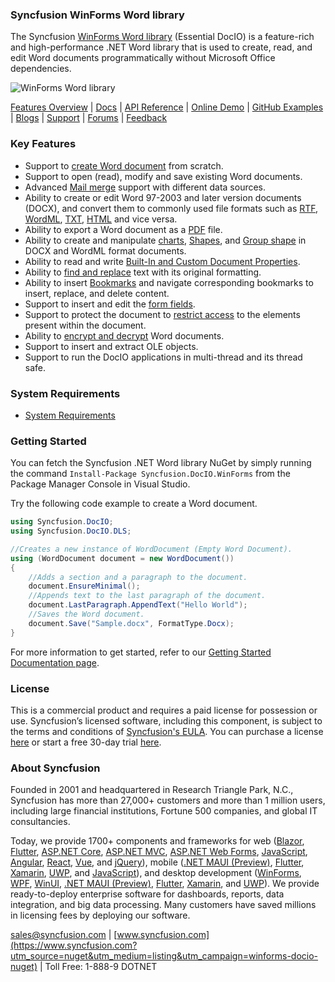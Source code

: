 ### Syncfusion WinForms Word library
The Syncfusion [WinForms Word library](https://www.syncfusion.com/word-framework/net/word-library?utm_source=nuget&utm_medium=listing&utm_campaign=winforms-docio-nuget) (Essential DocIO) is a feature-rich and high-performance .NET Word library that is used to create, read, and edit Word documents programmatically without Microsoft Office dependencies.

![WinForms Word library](https://cdn.syncfusion.com/nuget-readme/fileformats/net-word-library.png)

[Features Overview](https://www.syncfusion.com/word-framework/net/word-library?utm_source=nuget&utm_medium=listing&utm_campaign=winforms-docio-nuget) | [Docs](https://help.syncfusion.com/file-formats/docio/overview?utm_source=nuget&utm_medium=listing&utm_campaign=winforms-docio-nuget) | [API Reference](https://help.syncfusion.com/cr/file-formats/Syncfusion.DocIO.html?utm_source=nuget&utm_medium=listing&utm_campaign=winforms-docio-nuget) | [Online Demo](https://ej2.syncfusion.com/aspnetmvc/DocIO/UpdateFields?utm_source=nuget&utm_medium=listing&utm_campaign=winforms-docio-nuget#/material) | [GitHub Examples](https://github.com/SyncfusionExamples/DocIO-Examples?utm_source=nuget&utm_medium=listing&utm_campaign=winforms-docio-nuget) | [Blogs](https://www.syncfusion.com/blogs/?utm_source=nuget&utm_medium=listing&utm_campaign=winforms-docio-nuget&s=word) | [Support](https://support.syncfusion.com/create?utm_source=nuget&utm_medium=listing&utm_campaign=winforms-docio-nuget) | [Forums](https://www.syncfusion.com/forums/windowsforms?utm_source=nuget&utm_medium=listing&utm_campaign=winforms-docio-nuget) | [Feedback](https://www.syncfusion.com/feedback/winforms?utm_source=nuget&utm_medium=listing&utm_campaign=winforms-docio-nuget)

### Key Features
* Support to [create Word document](https://help.syncfusion.com/file-formats/docio/getting-started?utm_source=nuget&utm_medium=listing&utm_campaign=winforms-docio-nuget) from scratch.
* Support to open (read), modify and save existing Word documents.
* Advanced [Mail merge](https://help.syncfusion.com/file-formats/docio/working-with-mailmerge?utm_source=nuget&utm_medium=listing&utm_campaign=winforms-docio-nuget) support with different data sources.
* Ability to create or edit Word 97-2003 and later version documents (DOCX), and convert them to commonly used file formats such as [RTF](https://help.syncfusion.com/file-formats/docio/rtf?utm_source=nuget&utm_medium=listing&utm_campaign=winforms-docio-nuget), [WordML](https://help.syncfusion.com/file-formats/docio/word-file-formats?utm_source=nuget&utm_medium=listing&utm_campaign=winforms-docio-nuget#word-processing-xml-xml), [TXT](https://help.syncfusion.com/file-formats/docio/text?utm_source=nuget&utm_medium=listing&utm_campaign=winforms-docio-nuget), [HTML](https://help.syncfusion.com/file-formats/docio/html?utm_source=nuget&utm_medium=listing&utm_campaign=winforms-docio-nuget) and vice versa.
* Ability to export a Word document as a [PDF](https://help.syncfusion.com/file-formats/docio/word-to-pdf?utm_source=nuget&utm_medium=listing&utm_campaign=winforms-docio-nuget) file.
* Ability to create and manipulate [charts](https://help.syncfusion.com/file-formats/docio/working-with-charts?utm_source=nuget&utm_medium=listing&utm_campaign=winforms-docio-nuget), [Shapes](https://help.syncfusion.com/file-formats/docio/working-with-shapes?utm_source=nuget&utm_medium=listing&utm_campaign=winforms-docio-nuget), and [Group shape](https://help.syncfusion.com/file-formats/docio/working-with-shapes?utm_source=nuget&utm_medium=listing&utm_campaign=winforms-docio-nuget#grouping-shapes) in DOCX and WordML format documents.
* Ability to read and write [Built-In and Custom Document Properties](https://help.syncfusion.com/file-formats/docio/working-with-word-document?utm_source=nuget&utm_medium=listing&utm_campaign=winforms-docio-nuget#working-with-word-document-properties).
* Ability to [find and replace](https://help.syncfusion.com/file-formats/docio/working-with-find-and-replace?utm_source=nuget&utm_medium=listing&utm_campaign=winforms-docio-nuget) text with its original formatting.
* Ability to insert [Bookmarks](https://help.syncfusion.com/file-formats/docio/working-with-bookmarks?utm_source=nuget&utm_medium=listing&utm_campaign=winforms-docio-nuget) and navigate corresponding bookmarks to insert, replace, and delete content.
* Support to insert and edit the [form fields](https://help.syncfusion.com/file-formats/docio/working-with-form-fields?utm_source=nuget&utm_medium=listing&utm_campaign=winforms-docio-nuget).
* Support to protect the document to [restrict access](https://help.syncfusion.com/file-formats/docio/working-with-security?utm_source=nuget&utm_medium=listing&utm_campaign=winforms-docio-nuget#protecting-word-document-from-editing) to the elements present within the document.
* Ability to [encrypt and decrypt](https://help.syncfusion.com/file-formats/docio/working-with-security?utm_source=nuget&utm_medium=listing&utm_campaign=winforms-docio-nuget) Word documents.
* Support to insert and extract OLE objects.
* Support to run the DocIO applications in multi-thread and its thread safe.

### System Requirements
* [System Requirements](https://help.syncfusion.com/file-formats/installation-and-upgrade/system-requirements?utm_source=nuget&utm_medium=listing&utm_campaign=winforms-docio-nuget)

### Getting Started
You can fetch the Syncfusion .NET Word library NuGet by simply running the command `Install-Package Syncfusion.DocIO.WinForms` from the Package Manager Console in Visual Studio.

Try the following code example to create a Word document.

```csharp
using Syncfusion.DocIO;
using Syncfusion.DocIO.DLS;

//Creates a new instance of WordDocument (Empty Word Document).
using (WordDocument document = new WordDocument())
{
    //Adds a section and a paragraph to the document.
    document.EnsureMinimal();
    //Appends text to the last paragraph of the document.
    document.LastParagraph.AppendText("Hello World");
    //Saves the Word document.
    document.Save("Sample.docx", FormatType.Docx);
}
```
For more information to get started, refer to our [Getting Started Documentation page](https://help.syncfusion.com/file-formats/docio/getting-started?utm_source=nuget&utm_medium=listing&utm_campaign=winforms-docio-nuget).

### License

This is a commercial product and requires a paid license for possession or use. Syncfusion’s licensed software, including this component, is subject to the terms and conditions of [Syncfusion's EULA](https://www.syncfusion.com/eula/es/?utm_source=nuget&utm_medium=listing&utm_campaign=winforms-docio-nuget). You can purchase a license [here](https://www.syncfusion.com/sales/products?utm_source=nuget&utm_medium=listing&utm_campaign=winforms-docio-nuget) or start a free 30-day trial [here](https://www.syncfusion.com/account/manage-trials/start-trials?utm_source=nuget&utm_medium=listing&utm_campaign=winforms-docio-nuget).

### About Syncfusion

Founded in 2001 and headquartered in Research Triangle Park, N.C., Syncfusion has more than 27,000+ customers and more than 1 million users, including large financial institutions, Fortune 500 companies, and global IT consultancies.
 
Today, we provide 1700+ components and frameworks for web ([Blazor](https://www.syncfusion.com/blazor-components?utm_source=nuget&utm_medium=listing&utm_campaign=winforms-docio-nuget), [Flutter](https://www.syncfusion.com/flutter-widgets?utm_source=nuget&utm_medium=listing&utm_campaign=winforms-docio-nuget), [ASP.NET Core](https://www.syncfusion.com/aspnet-core-ui-controls?utm_source=nuget&utm_medium=listing&utm_campaign=winforms-docio-nuget), [ASP.NET MVC](https://www.syncfusion.com/aspnet-mvc-ui-controls?utm_source=nuget&utm_medium=listing&utm_campaign=winforms-docio-nuget), [ASP.NET Web Forms](https://www.syncfusion.com/jquery/aspnet-webforms-ui-controls?utm_source=nuget&utm_medium=listing&utm_campaign=winforms-docio-nuget), [JavaScript](https://www.syncfusion.com/javascript-ui-controls?utm_source=nuget&utm_medium=listing&utm_campaign=winforms-docio-nuget), [Angular](https://www.syncfusion.com/angular-ui-components?utm_source=nuget&utm_medium=listing&utm_campaign=winforms-docio-nuget), [React](https://www.syncfusion.com/react-ui-components?utm_source=nuget&utm_medium=listing&utm_campaign=winforms-docio-nuget), [Vue](https://www.syncfusion.com/vue-ui-components?utm_source=nuget&utm_medium=listing&utm_campaign=winforms-docio-nuget), and [jQuery](https://www.syncfusion.com/jquery-ui-widgets?utm_source=nuget&utm_medium=listing&utm_campaign=winforms-docio-nuget)), mobile ([.NET MAUI (Preview)](https://www.syncfusion.com/maui-controls?utm_source=nuget&utm_medium=listing&utm_campaign=winforms-docio-nuget), [Flutter](https://www.syncfusion.com/flutter-widgets?utm_source=nuget&utm_medium=listing&utm_campaign=winforms-docio-nuget), [Xamarin](https://www.syncfusion.com/xamarin-ui-controls?utm_source=nuget&utm_medium=listing&utm_campaign=winforms-docio-nuget), [UWP](https://www.syncfusion.com/uwp-ui-controls?utm_source=nuget&utm_medium=listing&utm_campaign=winforms-docio-nuget), and [JavaScript](https://www.syncfusion.com/javascript-ui-controls?utm_source=nuget&utm_medium=listing&utm_campaign=winforms-docio-nuget)), and desktop development ([WinForms](https://www.syncfusion.com/winforms-ui-controls?utm_source=nuget&utm_medium=listing&utm_campaign=winforms-docio-nuget), [WPF](https://www.syncfusion.com/wpf-controls?utm_source=nuget&utm_medium=listing&utm_campaign=winforms-docio-nuget), [WinUI](https://www.syncfusion.com/winui-controls?utm_source=nuget&utm_medium=listing&utm_campaign=winforms-docio-nuget), [.NET MAUI (Preview)](https://www.syncfusion.com/maui-controls?utm_source=nuget&utm_medium=listing&utm_campaign=winforms-docio-nuget), [Flutter](https://www.syncfusion.com/flutter-widgets?utm_source=nuget&utm_medium=listing&utm_campaign=winforms-docio-nuget), [Xamarin](https://www.syncfusion.com/xamarin-ui-controls?utm_source=nuget&utm_medium=listing&utm_campaign=winforms-docio-nuget), and [UWP](https://www.syncfusion.com/uwp-ui-controls?utm_source=nuget&utm_medium=listing&utm_campaign=winforms-docio-nuget)). We provide ready-to-deploy enterprise software for dashboards, reports, data integration, and big data processing. Many customers have saved millions in licensing fees by deploying our software.

[sales@syncfusion.com](mailto:sales@syncfusion.com?Subject=Syncfusion%20WinForms%20DocIO-%20NuGet) | [www.syncfusion.com](https://www.syncfusion.com?utm_source=nuget&utm_medium=listing&utm_campaign=winforms-docio-nuget) | Toll Free: 1-888-9 DOTNET
